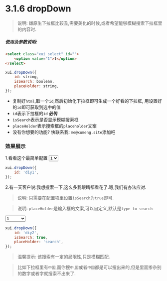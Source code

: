<link rel="stylesheet" type="text/css" href="../assets/xui.css">
<script type="text/javascript" src="../assets/xui.js"></script>

# 3.1.6 dropDown

>说明: 嫌原生下拉框比较丑,需要美化的时候,或者希望能够模糊搜索下拉框里的内容时.

##### 使用及参数说明:
```html
<select class="xui_select" id="">
	<option value="1">1</option>
</select>
```
```js
xui.dropDown({
	id: string,
	isSearch: boolean,
	placeHolder: string,
});
```
* 复制好`html`,取一个`id`,然后初始化下拉框即可生成一个好看的下拉框, 用设置好的`id`即可获取到选中的值
* `id`表示下拉框的`id` **必传**
* `isSearch`表示是否显示模糊搜索框
* `placeHolder`表示搜索框的`placeholder`文案
* 没有你想要的功能? 快联系我: `me@xumeng.site`添加吧


### 效果展示

1.看看这个最简单配置
<select class="xui_select" id="diy1">
	<option value="1">1</option>
	<option value="2">2</option>
	<option value="3">3</option>
	<option value="4">4</option>
	<option value="5">5</option>
	<option value="6">6</option>
</select>

<script type="text/javascript">
xui.dropDown({
	id: 'diy1',
});
</script>

```js
xui.dropDown({
	id: 'diy1',
});
```

2.有一天客户说:我想搜索一下,这么多我眼睛都看花了.嗯,我们有办法应对.
>说明: 只需要在配置项里设置`isSearch`为`true`即可.

>说明: `placeHolder`是输入框的文案,可以自定义,默认是`type to search`

<select class="xui_select" id="diy2">
	<option value="1">1</option>
	<option value="2">客户</option>
	<option value="3">hello</option>
	<option value="4">world</option>
	<option value="5">reactJs</option>
	<option value="6">程序猿</option>
</select>

<script type="text/javascript">
xui.dropDown({
	id: 'diy2',
	isSearch: true,
	placeHolder: 'search',
});
</script>

```js
xui.dropDown({
	id: 'diy2',
	isSearch: true,
	placeHolder: 'search',
});
```

>温馨提示: 该搜索有一定的局限性,只是模糊匹配.

>比如下拉框里有`中国`,而你搜`中`,`国`或者`中国`都是可以搜出来的,但是里面掺杂别的数字或者字就搜索不出来了.